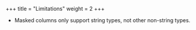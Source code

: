 +++
title = "Limitations"
weight = 2
+++

- Masked columns only support string types, not other non-string types.
